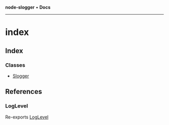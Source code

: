 **node-slogger** • **Docs**

***

# index

## Index

### Classes

- [Slogger](index/classes/Slogger.md)

## References

### LogLevel

Re-exports [LogLevel](interfaces/enumerations/LogLevel.md)
